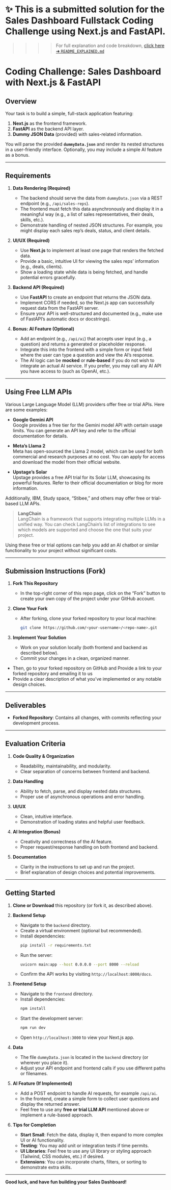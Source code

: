 # ✨ This is a submitted solution for the Sales Dashboard Fullstack Coding Challenge using Next.js and FastAPI.  
>>>> For full explanation and code breakdown, [click here ➜ `README_EXPLAINED.md`](./README_EXPLAINED.md)

# Coding Challenge: Sales Dashboard with Next.js & FastAPI

## Overview
Your task is to build a simple, full-stack application featuring:
1. **Next.js** as the frontend framework.
2. **FastAPI** as the backend API layer.
3. **Dummy JSON Data** (provided) with sales-related information.

You will parse the provided **`dummyData.json`** and render its nested structures in a user-friendly interface. Optionally, you may include a simple AI feature as a bonus.

---

## Requirements

1. **Data Rendering (Required)**
   - The backend should serve the data from `dummyData.json` via a REST endpoint (e.g., `/api/sales-reps`).
   - The frontend must fetch this data asynchronously and display it in a meaningful way (e.g., a list of sales representatives, their deals, skills, etc.).
   - Demonstrate handling of nested JSON structures. For example, you might display each sales rep’s deals, status, and client details.

2. **UI/UX (Required)**
   - Use **Next.js** to implement at least one page that renders the fetched data.
   - Provide a basic, intuitive UI for viewing the sales reps’ information (e.g., deals, clients).
   - Show a loading state while data is being fetched, and handle potential errors gracefully.

3. **Backend API (Required)**
   - Use **FastAPI** to create an endpoint that returns the JSON data.
   - Implement CORS if needed, so the Next.js app can successfully request data from the FastAPI server.
   - Ensure your API is well-structured and documented (e.g., make use of FastAPI’s automatic docs or docstrings).

4. **Bonus: AI Feature (Optional)**
   - Add an endpoint (e.g., `/api/ai`) that accepts user input (e.g., a question) and returns a generated or placeholder response.
   - Integrate this into the frontend with a simple form or input field where the user can type a question and view the AI’s response.
   - The AI logic can be **mocked** or **rule-based** if you do not wish to integrate an actual AI service. If you prefer, you may call any AI API you have access to (such as OpenAI, etc.).

---

## Using Free LLM APIs

Various Large Language Model (LLM) providers offer free or trial APIs. Here are some examples:

- **Google Gemini API**  
  Google provides a free tier for the Gemini model API with certain usage limits. You can generate an API key and refer to the official documentation for details.

- **Meta’s Llama 2**  
  Meta has open-sourced the Llama 2 model, which can be used for both commercial and research purposes at no cost. You can apply for access and download the model from their official website.

- **Upstage’s Solar**  
  Upstage provides a free API trial for its Solar LLM, showcasing its powerful features. Refer to their official documentation or blog for more information.

Additionally, IBM, Study space, “Stibee,” and others may offer free or trial-based LLM APIs.

> **LangChain**  
> LangChain is a framework that supports integrating multiple LLMs in a unified way. You can check LangChain’s list of integrations to see which models are supported and choose the one that suits your project.

Using these free or trial options can help you add an AI chatbot or similar functionality to your project without significant costs.

---

## Submission Instructions (Fork)

1. **Fork This Repository**  
   - In the top-right corner of this repo page, click on the “Fork” button to create your own copy of the project under your GitHub account.

2. **Clone Your Fork**  
   - After forking, clone your forked repository to your local machine:
     ```bash
     git clone https://github.com/<your-username>/<repo-name>.git
     ```
3. **Implement Your Solution**  
   - Work on your solution locally (both frontend and backend as described below).  
   - Commit your changes in a clean, organized manner.


- Then, go to your forked repository on GitHub and Provide a link to your forked repository and emailing it to us
- Provide a clear description of what you’ve implemented or any notable design choices.

---

## Deliverables

- **Forked Repository**: Contains all changes, with commits reflecting your development process.

---

## Evaluation Criteria

1. **Code Quality & Organization**  
   - Readability, maintainability, and modularity.  
   - Clear separation of concerns between frontend and backend.

2. **Data Handling**  
   - Ability to fetch, parse, and display nested data structures.  
   - Proper use of asynchronous operations and error handling.

3. **UI/UX**  
   - Clean, intuitive interface.  
   - Demonstration of loading states and helpful user feedback.

4. **AI Integration (Bonus)**  
   - Creativity and correctness of the AI feature.  
   - Proper request/response handling on both frontend and backend.

5. **Documentation**  
   - Clarity in the instructions to set up and run the project.  
   - Brief explanation of design choices and potential improvements.

---

## Getting Started

1. **Clone or Download** this repository (or fork it, as described above).
2. **Backend Setup**  
   - Navigate to the `backend` directory.  
   - Create a virtual environment (optional but recommended).  
   - Install dependencies:  
     ```bash
     pip install -r requirements.txt
     ```  
   - Run the server:  
     ```bash
     uvicorn main:app --host 0.0.0.0 --port 8000 --reload
     ```  
   - Confirm the API works by visiting `http://localhost:8000/docs`.

3. **Frontend Setup**  
   - Navigate to the `frontend` directory.  
   - Install dependencies:  
     ```bash
     npm install
     ```  
   - Start the development server:  
     ```bash
     npm run dev
     ```  
   - Open `http://localhost:3000` to view your Next.js app.

4. **Data**  
   - The file `dummyData.json` is located in the `backend` directory (or wherever you place it).
   - Adjust your API endpoint and frontend calls if you use different paths or filenames.

5. **AI Feature (If Implemented)**  
   - Add a POST endpoint to handle AI requests, for example `/api/ai`.  
   - In the frontend, create a simple form to collect user questions and display the returned answer.
   - Feel free to use any **free or trial LLM API** mentioned above or implement a rule-based approach.

6. **Tips for Completion**
   - **Start Small**: Fetch the data, display it, then expand to more complex UI or AI functionality.
   - **Testing**: You may add unit or integration tests if time permits.
   - **UI Libraries**: Feel free to use any UI library or styling approach (Tailwind, CSS modules, etc.) if desired.
   - **Extensions**: You can incorporate charts, filters, or sorting to demonstrate extra skills.

---

**Good luck, and have fun building your Sales Dashboard!**

